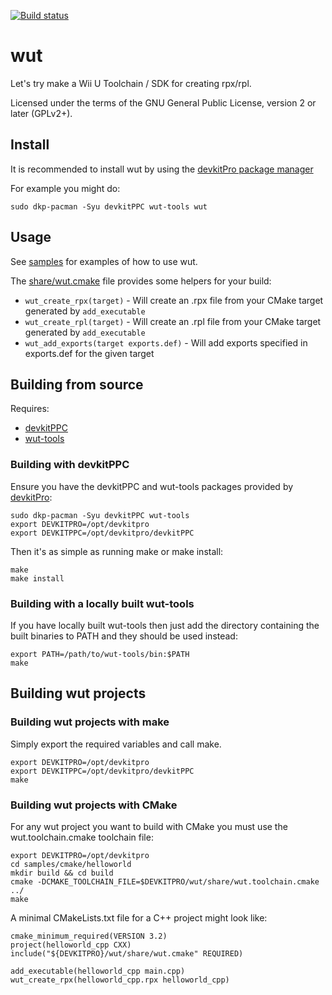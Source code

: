 [![Build status](https://github.com/devkitPro/wut/workflows/C%2FC%2B%2B%20CI/badge.svg)](https://github.com/devkitPro/wut/actions?workflow=C%2FC%2B%2B+CI)

# wut
Let's try make a Wii U Toolchain / SDK for creating rpx/rpl.

Licensed under the terms of the GNU General Public License, version 2 or later (GPLv2+).

## Install

It is recommended to install wut by using the [devkitPro package manager](https://devkitpro.org/wiki/devkitPro_pacman)

For example you might do:
```
sudo dkp-pacman -Syu devkitPPC wut-tools wut
```

## Usage
See [samples](samples) for examples of how to use wut.

The [share/wut.cmake](share/wut.cmake) file provides some helpers for your build:
- `wut_create_rpx(target)` - Will create an .rpx file from your CMake target generated by `add_executable`
- `wut_create_rpl(target)` - Will create an .rpl file from your CMake target generated by `add_executable`
- `wut_add_exports(target exports.def)` - Will add exports specified in exports.def for the given target

## Building from source
Requires:
- [devkitPPC](https://devkitpro.org/wiki/Getting_Started)
- [wut-tools](https://github.com/devkitPro/wut-tools)

### Building with devkitPPC
Ensure you have the devkitPPC and wut-tools packages provided by [devkitPro](https://devkitpro.org/wiki/Getting_Started):
```
sudo dkp-pacman -Syu devkitPPC wut-tools
export DEVKITPRO=/opt/devkitpro
export DEVKITPPC=/opt/devkitpro/devkitPPC
```

Then it's as simple as running make or make install:
```
make
make install
```

### Building with a locally built wut-tools
If you have locally built wut-tools then just add the directory containing the built binaries to PATH and they should be used instead:
```
export PATH=/path/to/wut-tools/bin:$PATH
make
```

## Building wut projects

### Building wut projects with make
Simply export the required variables and call make.
```
export DEVKITPRO=/opt/devkitpro
export DEVKITPPC=/opt/devkitpro/devkitPPC
make
```

### Building wut projects with CMake
For any wut project you want to build with CMake you must use the wut.toolchain.cmake toolchain file:
```
export DEVKITPRO=/opt/devkitpro
cd samples/cmake/helloworld
mkdir build && cd build
cmake -DCMAKE_TOOLCHAIN_FILE=$DEVKITPRO/wut/share/wut.toolchain.cmake ../
make
```

A minimal CMakeLists.txt file for a C++ project might look like:
```
cmake_minimum_required(VERSION 3.2)
project(helloworld_cpp CXX)
include("${DEVKITPRO}/wut/share/wut.cmake" REQUIRED)

add_executable(helloworld_cpp main.cpp)
wut_create_rpx(helloworld_cpp.rpx helloworld_cpp)
```
